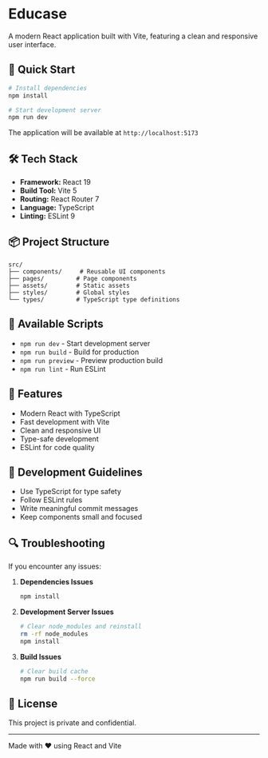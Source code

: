 # Educase

A modern React application built with Vite, featuring a clean and responsive user interface.

## 🚀 Quick Start

```bash
# Install dependencies
npm install

# Start development server
npm run dev
```

The application will be available at `http://localhost:5173`

## 🛠️ Tech Stack

- **Framework:** React 19
- **Build Tool:** Vite 5
- **Routing:** React Router 7
- **Language:** TypeScript
- **Linting:** ESLint 9

## 📦 Project Structure

```
src/
├── components/     # Reusable UI components
├── pages/         # Page components
├── assets/        # Static assets
├── styles/        # Global styles
└── types/         # TypeScript type definitions
```

## 🔧 Available Scripts

- `npm run dev` - Start development server
- `npm run build` - Build for production
- `npm run preview` - Preview production build
- `npm run lint` - Run ESLint

## 🎨 Features

- Modern React with TypeScript
- Fast development with Vite
- Clean and responsive UI
- Type-safe development
- ESLint for code quality

## 📝 Development Guidelines

- Use TypeScript for type safety
- Follow ESLint rules
- Write meaningful commit messages
- Keep components small and focused

## 🔍 Troubleshooting

If you encounter any issues:

1. **Dependencies Issues**
   ```bash
   npm install
   ```

2. **Development Server Issues**
   ```bash
   # Clear node_modules and reinstall
   rm -rf node_modules
   npm install
   ```

3. **Build Issues**
   ```bash
   # Clear build cache
   npm run build --force
   ```

## 📄 License

This project is private and confidential.

---

Made with ❤️ using React and Vite
